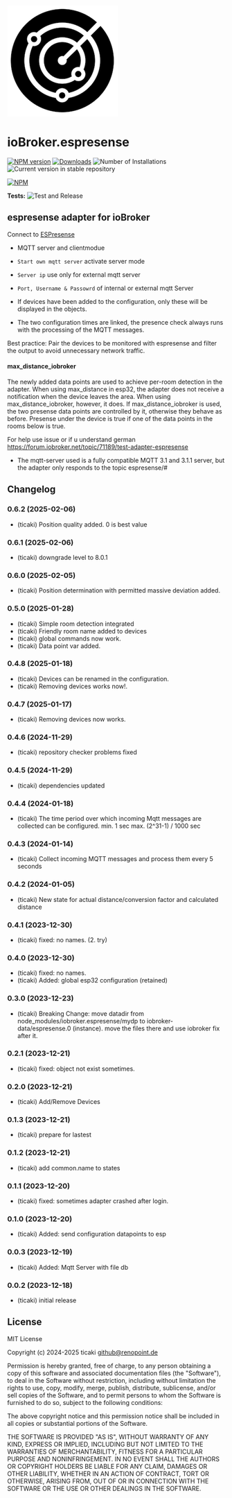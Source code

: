 ![Logo](admin/espresense.png)
# ioBroker.espresense

[![NPM version](https://img.shields.io/npm/v/iobroker.espresense.svg)](https://www.npmjs.com/package/iobroker.espresense)
[![Downloads](https://img.shields.io/npm/dm/iobroker.espresense.svg)](https://www.npmjs.com/package/iobroker.espresense)
![Number of Installations](https://iobroker.live/badges/espresense-installed.svg)
![Current version in stable repository](https://iobroker.live/badges/espresense-stable.svg)

[![NPM](https://nodei.co/npm/iobroker.espresense.png?downloads=true)](https://nodei.co/npm/iobroker.espresense/)

**Tests:** ![Test and Release](https://github.com/ticaki/ioBroker.espresense/workflows/Test%20and%20Release/badge.svg)

## espresense adapter for ioBroker

Connect to [ESPresense](https://espresense.com)

- MQTT server and clientmodue 
- `Start own mqtt server` activate server mode
- `Server ip` use only for external mqtt server
- `Port, Username & Passowrd` of internal or external mqtt Server

- If devices have been added to the configuration, only these will be displayed in the objects. 
- The two configuration times are linked, the presence check always runs with the processing of the MQTT messages.

Best practice: Pair the devices to be monitored with espresense and filter the output to avoid unnecessary network traffic.

#### max_distance_iobroker
The newly added data points are used to achieve per-room detection in the adapter. When using max_distance in esp32, the adapter does not receive a notification when the device leaves the area. When using max_distance_iobroker, however, it does. 
If max_distance_iobroker is used, the two presense data points are controlled by it, otherwise they behave as before.
Presense under the device is true if one of the data points in the rooms below is true.

For help use issue or if u understand german https://forum.iobroker.net/topic/71189/test-adapter-espresense



* The mqtt-server used is a fully compatible MQTT 3.1 and 3.1.1 server, but the adapter only responds to the topic espresense/#  

## Changelog
<!--
    Placeholder for the next version (at the beginning of the line):
    ### **WORK IN PROGRESS**
-->
### 0.6.2 (2025-02-06)
* (ticaki) Position quality added. 0 is best value

### 0.6.1 (2025-02-06)
* (ticaki) downgrade level to 8.0.1

### 0.6.0 (2025-02-05)
* (ticaki) Position determination with permitted massive deviation added.

### 0.5.0 (2025-01-28)
* (ticaki) Simple room detection integrated
* (ticaki) Friendly room name added to devices
* (ticaki) global commands now work.
* (ticaki) Data point var added.

### 0.4.8 (2025-01-18)
* (ticaki) Devices can be renamed in the configuration.
* (ticaki) Removing devices works now!.

### 0.4.7 (2025-01-17)
* (ticaki) Removing devices now works.

### 0.4.6 (2024-11-29)
* (ticaki) repository checker problems fixed

### 0.4.5 (2024-11-29)
* (ticaki) dependencies updated

### 0.4.4 (2024-01-18)
* (ticaki) The time period over which incoming Mqtt messages are collected can be configured. min. 1 sec max. (2^31-1) / 1000 sec

### 0.4.3 (2024-01-14)
* (ticaki) Collect incoming MQTT messages and process them every 5 seconds

### 0.4.2 (2024-01-05)
* (ticaki) New state for actual distance/conversion factor and calculated distance

### 0.4.1 (2023-12-30)
* (ticaki) fixed: no names. (2. try)

### 0.4.0 (2023-12-30)
* (ticaki) fixed: no names.
* (ticaki) Added: global esp32 configuration (retained)

### 0.3.0 (2023-12-23)
* (ticaki) Breaking Change: move datadir from node_modules/iobroker.espresense/mydp to iobroker-data/espresense.0 (instance). move the files there and use iobroker fix after it.

### 0.2.1 (2023-12-21)
* (ticaki) fixed: object not exist sometimes.

### 0.2.0 (2023-12-21)
* (ticaki) Add/Remove Devices

### 0.1.3 (2023-12-21)
* (ticaki) prepare for lastest

### 0.1.2 (2023-12-21)
* (ticaki) add common.name to states

### 0.1.1 (2023-12-20)
* (ticaki) fixed: sometimes adapter crashed after login.

### 0.1.0 (2023-12-20)
* (ticaki) Added: send configuration datapoints to esp

### 0.0.3 (2023-12-19)
* (ticaki) Added: Mqtt Server with file db

### 0.0.2 (2023-12-18)
* (ticaki) initial release

## License
MIT License

Copyright (c) 2024-2025 ticaki <github@renopoint.de>

Permission is hereby granted, free of charge, to any person obtaining a copy
of this software and associated documentation files (the "Software"), to deal
in the Software without restriction, including without limitation the rights
to use, copy, modify, merge, publish, distribute, sublicense, and/or sell
copies of the Software, and to permit persons to whom the Software is
furnished to do so, subject to the following conditions:

The above copyright notice and this permission notice shall be included in all
copies or substantial portions of the Software.

THE SOFTWARE IS PROVIDED "AS IS", WITHOUT WARRANTY OF ANY KIND, EXPRESS OR
IMPLIED, INCLUDING BUT NOT LIMITED TO THE WARRANTIES OF MERCHANTABILITY,
FITNESS FOR A PARTICULAR PURPOSE AND NONINFRINGEMENT. IN NO EVENT SHALL THE
AUTHORS OR COPYRIGHT HOLDERS BE LIABLE FOR ANY CLAIM, DAMAGES OR OTHER
LIABILITY, WHETHER IN AN ACTION OF CONTRACT, TORT OR OTHERWISE, ARISING FROM,
OUT OF OR IN CONNECTION WITH THE SOFTWARE OR THE USE OR OTHER DEALINGS IN THE
SOFTWARE.